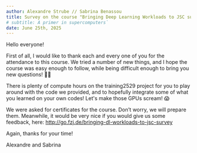 ```yaml
---
author: Alexandre Strube // Sabrina Benassou
title: Survey on the course "Bringing Deep Learning Workloads to JSC supercomputers"
# subtitle: A primer in supercomputers`
date: June 25th, 2025
---
```


Hello everyone! 

First of all, I would like to thank each and every one of you for the attendance to this course. 
We tried a number of new things, and I hope the course was easy enough to follow, while
being difficult enough to bring you new questions! 🙇‍♂️

There is plenty of compute hours on the training2529 project for you to play around with 
the code we provided, and to hopefully integrate some of what you learned on your own 
codes! Let's make those GPUs scream! 😱

We were asked for certificates for the course. Don’t worry, we will prepare them. Meanwhile, 
it would be very nice if you would give us some feedback, here: http://go.fzj.de/bringing-dl-workloads-to-jsc-survey

Again, thanks for your time!

Alexandre and Sabrina